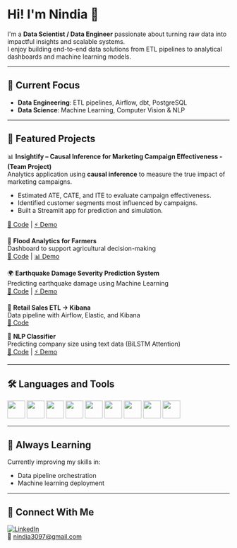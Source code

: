 # Hi! I'm Nindia 👋  

I'm a **Data Scientist / Data Engineer** passionate about turning raw data into impactful insights and scalable systems.  
I enjoy building end-to-end data solutions from ETL pipelines to analytical dashboards and machine learning models.  

---

## 🔭 Current Focus
- **Data Engineering**: ETL pipelines, Airflow, dbt, PostgreSQL  
- **Data Science**: Machine Learning, Computer Vision & NLP  

---

## 📂 Featured Projects

📊 **Insightify – Causal Inference for Marketing Campaign Effectiveness - (Team Project)**  
Analytics application using **causal inference** to measure the true impact of marketing campaigns.  
- Estimated ATE, CATE, and ITE to evaluate campaign effectiveness.  
- Identified customer segments most influenced by campaigns.  
- Built a Streamlit app for prediction and simulation.
  
[🔗 Code](https://github.com/FTDS-assignment-bay/p2-final-project-new-ftds-030-hck-group02-insightify-project) | [⚡ Demo](https://causalinferencemodel.streamlit.app/)  

🚜 **Flood Analytics for Farmers**  
Dashboard to support agricultural decision-making  
[🔗 Code](https://github.com/NindiaEka/Dashboard-Climate-and-Flood-Jakarta) | [📊 Demo](https://public.tableau.com/app/profile/nindia.ekasuci.larasati/viz/P0M1_Nindia-Ekasuci/Dashboard1?publish=yes)  

🌍 **Earthquake Damage Severity Prediction System**  
Predicting earthquake damage using Machine Learning  
[🔗 Code](https://github.com/NindiaEka/Predict-Earthquakes) | [⚡ Demo](https://predict-earthquakes.streamlit.app/)  

🛒 **Retail Sales ETL → Kibana**  
Data pipeline with Airflow, Elastic, and Kibana  
[🔗 Code](https://github.com/NindiaEka/Snitch-Clothing-Sales)  

🧠 **NLP Classifier**  
Predicting company size using text data (BiLSTM Attention)  
[🔗 Code](https://github.com/NindiaEka/CompanySize) | [⚡ Demo](https://companies-predict.streamlit.app/)  

---

## 🛠️ Languages and Tools  

<p align="left">
  <!-- Programming Languages -->
  <img src="https://cdn.jsdelivr.net/gh/devicons/devicon/icons/python/python-original.svg" width="40" height="40"/>
  <img src="https://cdn.jsdelivr.net/gh/devicons/devicon/icons/postgresql/postgresql-original.svg" width="40" height="40"/>
  <img src="https://cdn.jsdelivr.net/gh/devicons/devicon/icons/mongodb/mongodb-original.svg" width="40" height="40"/>
  
  <!-- Data/ML -->
  <img src="https://cdn.jsdelivr.net/gh/devicons/devicon/icons/numpy/numpy-original.svg" width="40" height="40"/>
  <img src="https://cdn.jsdelivr.net/gh/devicons/devicon/icons/pandas/pandas-original.svg" width="40" height="40"/>
  <img src="https://cdn.jsdelivr.net/gh/devicons/devicon/icons/tensorflow/tensorflow-original.svg" width="40" height="40"/>
  
  <!-- Tools -->
  <img src="https://cdn.jsdelivr.net/gh/devicons/devicon/icons/docker/docker-original.svg" width="40" height="40"/>
  <img src="https://cdn.jsdelivr.net/gh/devicons/devicon/icons/googlecloud/googlecloud-original.svg" width="40" height="40"/>
  <img src="https://cdn.jsdelivr.net/gh/devicons/devicon/icons/apacheairflow/apacheairflow-original.svg" width="40" height="40"/>
</p>

---

## 🌱 Always Learning
Currently improving my skills in:  
- Data pipeline orchestration  
- Machine learning deployment  

---

## 🤝 Connect With Me
[![LinkedIn](https://img.shields.io/badge/LinkedIn-blue?style=for-the-badge&logo=linkedin&logoColor=white)](https://www.linkedin.com/in/nindia-ekasuci-larasati-9b510620b/)  
📧 [nindia3097@gmail.com](mailto:nindia3097@gmail.com)  
